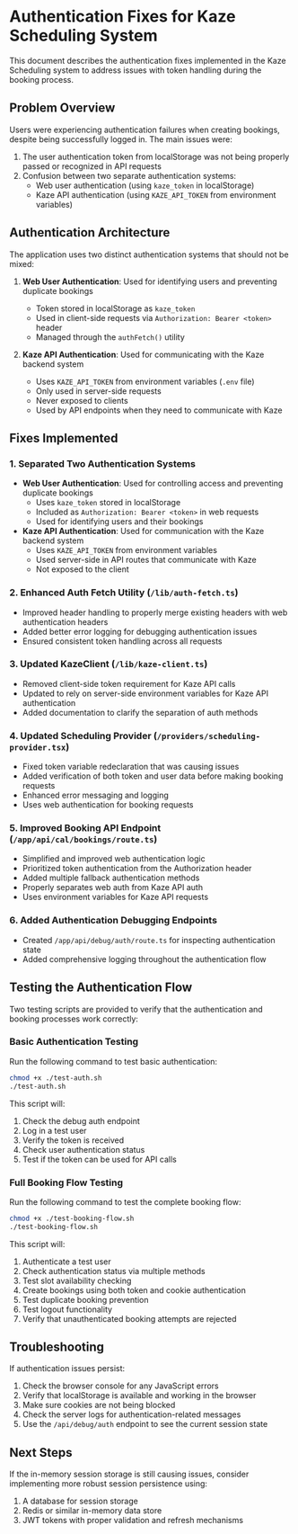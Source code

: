 # Authentication Fixes for Kaze Scheduling System

This document describes the authentication fixes implemented in the Kaze Scheduling system to address issues with token handling during the booking process.

## Problem Overview

Users were experiencing authentication failures when creating bookings, despite being successfully logged in. The main issues were:

1. The user authentication token from localStorage was not being properly passed or recognized in API requests
2. Confusion between two separate authentication systems:
   - Web user authentication (using `kaze_token` in localStorage)
   - Kaze API authentication (using `KAZE_API_TOKEN` from environment variables)

## Authentication Architecture

The application uses two distinct authentication systems that should not be mixed:

1. **Web User Authentication**: Used for identifying users and preventing duplicate bookings

   - Token stored in localStorage as `kaze_token`
   - Used in client-side requests via `Authorization: Bearer <token>` header
   - Managed through the `authFetch()` utility

2. **Kaze API Authentication**: Used for communicating with the Kaze backend system
   - Uses `KAZE_API_TOKEN` from environment variables (`.env` file)
   - Only used in server-side requests
   - Never exposed to clients
   - Used by API endpoints when they need to communicate with Kaze

## Fixes Implemented

### 1. Separated Two Authentication Systems

- **Web User Authentication**: Used for controlling access and preventing duplicate bookings
  - Uses `kaze_token` stored in localStorage
  - Included as `Authorization: Bearer <token>` in web requests
  - Used for identifying users and their bookings
- **Kaze API Authentication**: Used for communication with the Kaze backend system
  - Uses `KAZE_API_TOKEN` from environment variables
  - Used server-side in API routes that communicate with Kaze
  - Not exposed to the client

### 2. Enhanced Auth Fetch Utility (`/lib/auth-fetch.ts`)

- Improved header handling to properly merge existing headers with web authentication headers
- Added better error logging for debugging authentication issues
- Ensured consistent token handling across all requests

### 3. Updated KazeClient (`/lib/kaze-client.ts`)

- Removed client-side token requirement for Kaze API calls
- Updated to rely on server-side environment variables for Kaze API authentication
- Added documentation to clarify the separation of auth methods

### 4. Updated Scheduling Provider (`/providers/scheduling-provider.tsx`)

- Fixed token variable redeclaration that was causing issues
- Added verification of both token and user data before making booking requests
- Enhanced error messaging and logging
- Uses web authentication for booking requests

### 5. Improved Booking API Endpoint (`/app/api/cal/bookings/route.ts`)

- Simplified and improved web authentication logic
- Prioritized token authentication from the Authorization header
- Added multiple fallback authentication methods
- Properly separates web auth from Kaze API auth
- Uses environment variables for Kaze API requests

### 6. Added Authentication Debugging Endpoints

- Created `/app/api/debug/auth/route.ts` for inspecting authentication state
- Added comprehensive logging throughout the authentication flow

## Testing the Authentication Flow

Two testing scripts are provided to verify that the authentication and booking processes work correctly:

### Basic Authentication Testing

Run the following command to test basic authentication:

```bash
chmod +x ./test-auth.sh
./test-auth.sh
```

This script will:

1. Check the debug auth endpoint
2. Log in a test user
3. Verify the token is received
4. Check user authentication status
5. Test if the token can be used for API calls

### Full Booking Flow Testing

Run the following command to test the complete booking flow:

```bash
chmod +x ./test-booking-flow.sh
./test-booking-flow.sh
```

This script will:

1. Authenticate a test user
2. Check authentication status via multiple methods
3. Test slot availability checking
4. Create bookings using both token and cookie authentication
5. Test duplicate booking prevention
6. Test logout functionality
7. Verify that unauthenticated booking attempts are rejected

## Troubleshooting

If authentication issues persist:

1. Check the browser console for any JavaScript errors
2. Verify that localStorage is available and working in the browser
3. Make sure cookies are not being blocked
4. Check the server logs for authentication-related messages
5. Use the `/api/debug/auth` endpoint to see the current session state

## Next Steps

If the in-memory session storage is still causing issues, consider implementing more robust session persistence using:

1. A database for session storage
2. Redis or similar in-memory data store
3. JWT tokens with proper validation and refresh mechanisms
